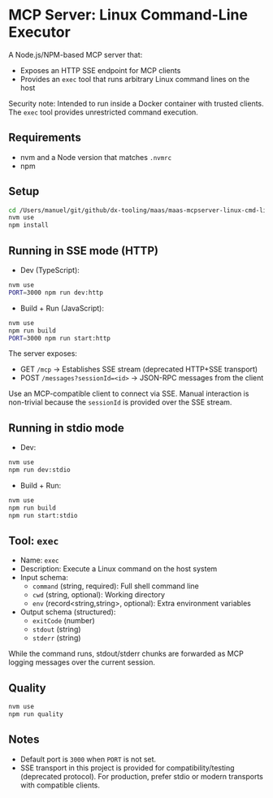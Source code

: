 # MCP Server: Linux Command-Line Executor

A Node.js/NPM-based MCP server that:

- Exposes an HTTP SSE endpoint for MCP clients
- Provides an `exec` tool that runs arbitrary Linux command lines on the host

Security note: Intended to run inside a Docker container with trusted clients. The `exec` tool provides unrestricted command execution.

## Requirements

- nvm and a Node version that matches `.nvmrc`
- npm

## Setup

```bash
cd /Users/manuel/git/github/dx-tooling/maas/maas-mcpserver-linux-cmd-line
nvm use
npm install
```

## Running in SSE mode (HTTP)

- Dev (TypeScript):

```bash
nvm use
PORT=3000 npm run dev:http
```

- Build + Run (JavaScript):

```bash
nvm use
npm run build
PORT=3000 npm run start:http
```

The server exposes:

- GET `/mcp` → Establishes SSE stream (deprecated HTTP+SSE transport)
- POST `/messages?sessionId=<id>` → JSON-RPC messages from the client

Use an MCP-compatible client to connect via SSE. Manual interaction is non-trivial because the `sessionId` is provided over the SSE stream.

## Running in stdio mode

- Dev:

```bash
nvm use
npm run dev:stdio
```

- Build + Run:

```bash
nvm use
npm run build
npm run start:stdio
```

## Tool: `exec`

- Name: `exec`
- Description: Execute a Linux command on the host system
- Input schema:
  - `command` (string, required): Full shell command line
  - `cwd` (string, optional): Working directory
  - `env` (record<string,string>, optional): Extra environment variables
- Output schema (structured):
  - `exitCode` (number)
  - `stdout` (string)
  - `stderr` (string)

While the command runs, stdout/stderr chunks are forwarded as MCP logging messages over the current session.

## Quality

```bash
nvm use
npm run quality
```

## Notes

- Default port is `3000` when `PORT` is not set.
- SSE transport in this project is provided for compatibility/testing (deprecated protocol). For production, prefer stdio or modern transports with compatible clients.

